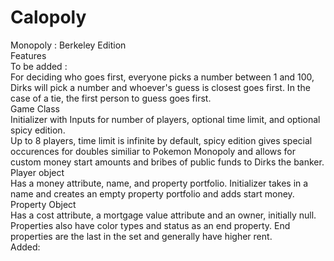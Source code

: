 # Calopoly
Monopoly : Berkeley Edition                                                                                                   
Features                                                                                                       
To be added :                                                                                                                 
For deciding who goes first, everyone picks a number between 1 and 100, Dirks will pick a number and whoever's guess is closest goes first. In the case of a tie, the first person to guess goes first.                                               
Game Class                                                                                                                     
  Initializer with Inputs for number of players, optional time limit, and optional spicy edition.                             
  Up to 8 players, time limit is infinite by default, spicy edition gives special occurences for doubles similiar to Pokemon     Monopoly and allows for custom money start amounts and bribes of public funds to Dirks the banker.                           
Player object                                                                                                                 
  Has a money attribute, name, and property portfolio. Initializer takes in a name and creates an empty property portfolio and   adds start money.                                                                                                           
Property Object                                                                                                              
  Has a cost attribute, a mortgage value attribute and an owner, initially null. Properties also have color types and status     as an end property. End  properties are the last in the set and generally have higher rent.                                
Added:                                                                                                            
